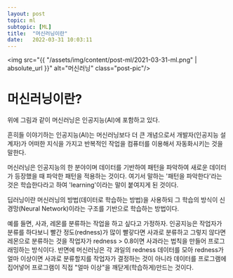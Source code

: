 ```yaml
---
layout: post
topic: ml
subtopic: [ML]
title:  "머신러닝이란"
date:   2022-03-31 10:03:11
---
```


<img src="{{ "/assets/img/content/post-ml/2021-03-31-ml.png" | absolute_url }}" alt="머신러닝" class="post-pic"/>


# 머신러닝이란?
<p>
위에 그림과 같이 머신러닝은 인공지능(AI)에 포함하고 있다. 

흔히들 이야기하는 인공지능(AI)는 머신러닝보다 더 큰 개념으로서 개발자(인공지능 설계자)가 어떠한 지식을 가지고 
반복적인 작업을 컴퓨터를 이용해서 자동화시키는 것을 말한다.
</p>

<p>
머신러닝은 인공지능의 한 분야이며 데이터를 기반하여 패턴을 파악하여 새로운 데이터가 등장했을 때 파악한 패턴을 적용하는 것이다.
여기서 말하는 '패턴을 파악한다'라는 것은 학습한다라고 하여 'learning'이라는 말이 붙여지게 된 것이다.
</p>

<p>
딥러닝이란 머신러닝의 방법(데이터로 학습하는 방법)을 사용하되 그 학습의 방식이 신경망(Neural Network)이라는 구조를 기반으로 
학습하는 방법이다.
</p>

<p>
예를 들면, 사과, 레몬를 분류하는 작업을 하고 싶다고 가정하자. 인공지능은 작업자가 분류를 하다보니 빨간 정도(redness)가 많이 빨갛다면
사과로 분류하고 그렇지 않다면 레몬으로 분류하는 것을 작업자가 redness > 0.8이면 사과라는 법칙을 만들어 프로그래밍하는 방식이다.
반면에 머신러닝은 각 과일의 redness 데이터를 모아 redness가 얼마 이상이면 사과로 분류할지를 작업자가 결정하는 것이 아니라
데이터를 프로그램에 집어넣어 프로그램이 직접 "얼마 이상"을 깨닫게(학습하게)만드는 것이다.
</p>